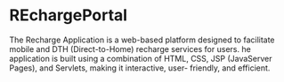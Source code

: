 # REchargePortal
The Recharge Application is a web-based platform designed to facilitate mobile and DTH (Direct-to-Home) recharge services for users. he application is built using a combination of HTML, CSS, JSP (JavaServer Pages), and Servlets, making it interactive, user- friendly, and efficient. 
